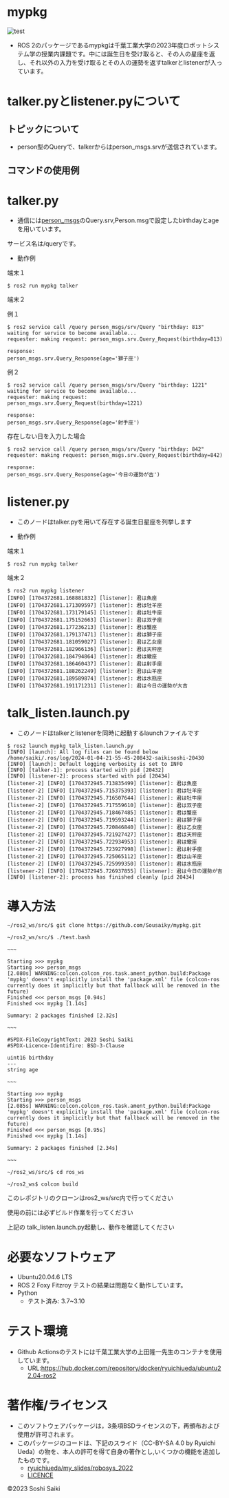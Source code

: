 # mypkg

![test](https://github.com/Sousaiky/mypkg/actions/workflows/test.yml/badge.svg)
*  ROS 2のパッケージであるmypkgは千葉工業大学の2023年度ロボットシステム学の授業内課題です。中には誕生日を受け取ると、その人の星座を返し、それ以外の入力を受け取るとその人の運勢を返すtalkerとlistenerが入っています。  

# talker.pyとlistener.pyについて  

## トピックについて  

* person型のQueryで、talkerからはperson_msgs.srvが送信されています。  

## コマンドの使用例  

# talker.py  

* 通信には[person_msgs](https://github.com/Sousaiky/person_msgs)のQuery.srv,Person.msgで設定したbirthdayとageを用いています。  

サービス名は/queryです。  

* 動作例  
  
端末１  
``` 
$ ros2 run mypkg talker  
```  

端末２  

例１  
```
$ ros2 service call /query person_msgs/srv/Query "birthday: 813"
waiting for service to become available...
requester: making request: person_msgs.srv.Query_Request(birthday=813)

response:
person_msgs.srv.Query_Response(age='獅子座')
```  
例２  
```
$ ros2 service call /query person_msgs/srv/Query "birthday: 1221"
waiting for service to become available...
requester: making request: person_msgs.srv.Query_Request(birthday=1221)

response:
person_msgs.srv.Query_Response(age='射手座')
```

存在しない日を入力した場合  
```
$ ros2 service call /query person_msgs/srv/Query "birthday: 842"
requester: making request: person_msgs.srv.Query_Request(birthday=842)

response:
person_msgs.srv.Query_Response(age='今日の運勢が吉')
```

# listener.py  
* このノードはtalker.pyを用いて存在する誕生日星座を列挙します  

* 動作例 

端末１  
```
$ ros2 run mypkg talker
```

端末２  
```
$ ros2 run mypkg listener
[INFO] [1704372681.168881832] [listener]: 君は魚座
[INFO] [1704372681.171309597] [listener]: 君は牡羊座
[INFO] [1704372681.173179145] [listener]: 君は牡牛座
[INFO] [1704372681.175152663] [listener]: 君は双子座
[INFO] [1704372681.177236213] [listener]: 君は蟹座
[INFO] [1704372681.179137471] [listener]: 君は獅子座
[INFO] [1704372681.181059027] [listener]: 君は乙女座
[INFO] [1704372681.182966136] [listener]: 君は天秤座
[INFO] [1704372681.184794864] [listener]: 君は蠍座
[INFO] [1704372681.186460437] [listener]: 君は射手座
[INFO] [1704372681.188262249] [listener]: 君は山羊座
[INFO] [1704372681.189589874] [listener]: 君は水瓶座
[INFO] [1704372681.191171231] [listener]: 君は今日の運勢が大吉
```

# talk_listen.launch.py
* このノードはtalkerとlistenerを同時に起動するlaunchファイルです  

```
$ ros2 launch mypkg talk_listen.launch.py
[INFO] [launch]: All log files can be found below /home/saiki/.ros/log/2024-01-04-21-55-45-208432-saikisoshi-20430
[INFO] [launch]: Default logging verbosity is set to INFO
[INFO] [talker-1]: process started with pid [20432]
[INFO] [listener-2]: process started with pid [20434]
[listener-2] [INFO] [1704372945.713835499] [listener]: 君は魚座
[listener-2] [INFO] [1704372945.715375393] [listener]: 君は牡羊座
[listener-2] [INFO] [1704372945.716507644] [listener]: 君は牡牛座
[listener-2] [INFO] [1704372945.717559610] [listener]: 君は双子座
[listener-2] [INFO] [1704372945.718467485] [listener]: 君は蟹座
[listener-2] [INFO] [1704372945.719593244] [listener]: 君は獅子座
[listener-2] [INFO] [1704372945.720846840] [listener]: 君は乙女座
[listener-2] [INFO] [1704372945.721927427] [listener]: 君は天秤座
[listener-2] [INFO] [1704372945.722934953] [listener]: 君は蠍座
[listener-2] [INFO] [1704372945.723927998] [listener]: 君は射手座
[listener-2] [INFO] [1704372945.725065112] [listener]: 君は山羊座
[listener-2] [INFO] [1704372945.725999350] [listener]: 君は水瓶座
[listener-2] [INFO] [1704372945.726937855] [listener]: 君は今日の運勢が吉
[INFO] [listener-2]: process has finished cleanly [pid 20434]
```

# 導入方法

```
~/ros2_ws/src/$ git clone https://github.com/Sousaiky/mypkg.git  

~/ros2_ws/src/$ ./test.bash

~~~

Starting >>> mypkg
Starting >>> person_msgs
[2.080s] WARNING:colcon.colcon_ros.task.ament_python.build:Package 'mypkg' doesn't explicitly install the 'package.xml' file (colcon-ros currently does it implicitly but that fallback will be removed in the future)
Finished <<< person_msgs [0.94s]
Finished <<< mypkg [1.14s]

Summary: 2 packages finished [2.32s]

~~~

#SPDX-FileCopyrightText: 2023 Soshi Saiki
#SPDX-Licence-Identifire: BSD-3-Clause

uint16 birthday
---
string age

~~~

Starting >>> mypkg
Starting >>> person_msgs
[2.085s] WARNING:colcon.colcon_ros.task.ament_python.build:Package 'mypkg' doesn't explicitly install the 'package.xml' file (colcon-ros currently does it implicitly but that fallback will be removed in the future)
Finished <<< person_msgs [0.95s]
Finished <<< mypkg [1.14s]

Summary: 2 packages finished [2.34s]

~~~

~/ros2_ws/src/$ cd ros_ws

~/ros2_ws$ colcon build
```

このレポジトリのクローンはros2_ws/src内で行ってください  

使用の前には必ずビルド作業を行ってください  

上記の talk_listen.launch.py起動し、動作を確認してください  

# 必要なソフトウェア  

* Ubuntu20.04.6 LTS
* ROS 2 Foxy Fitzroy テストの結果は問題なく動作しています。
* Python  
  * テスト済み: 3.7~3.10

# テスト環境 

* Github Actionsのテストには千葉工業大学の上田隆一先生のコンテナを使用しています。  
  * URL:https://hub.docker.com/repository/docker/ryuichiueda/ubuntu22.04-ros2  

# 著作権/ライセンス
* このソフトウェアパッケージは，3条項BSDライセンスの下，再頒布および使用が許可されます。  
* このパッケージのコードは、下記のスライド（CC-BY-SA 4.0 by Ryuichi Ueda）の物を、本人の許可を得て自身の著作とし,いくつかの機能を追加したものです。  
  * [ryuichiueda/my_slides/robosys_2022](https://github.com/ryuichiueda/my_slides/blob/master/robosys_2022)  
  * [LICENCE](https://github.com/Sousaiky/mypkg/blob/master/LICENSE)  


©2023 Soshi Saiki
